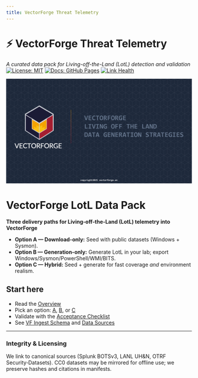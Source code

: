 ```yaml
---
title: VectorForge Threat Telemetry
---
```


# ⚡ VectorForge Threat Telemetry

_A curated data pack for Living-off-the-Land (LotL) detection and validation_
[![License: MIT](https://img.shields.io/badge/license-MIT-green.svg)](../LICENSE)
[![Docs: GitHub Pages](https://img.shields.io/badge/docs-GitHub%20Pages-blue.svg)](https://vectorforgeai.github.io/vectorforge-threat-telemetry/)
[![Link Health](https://img.shields.io/github/actions/workflow/status/VectorForgeAI/vectorforge-threat-telemetry/link-check.yml?label=link%20health)](https://github.com/VectorForgeAI/vectorforge-threat-telemetry/actions/workflows/link-check.yml)


![VectorForge LotL Data Pack](../assets/cover.png)

# VectorForge LotL Data Pack

**Three delivery paths for Living‑off‑the‑Land (LotL) telemetry into VectorForge**

- **Option A — Download-only:** Seed with public datasets (Windows + Sysmon).
- **Option B — Generation-only:** Generate LotL in your lab; export Windows/Sysmon/PowerShell/WMI/BITS.
- **Option C — Hybrid:** Seed + generate for fast coverage *and* environment realism.

## Start here
- Read the [Overview](00-overview.md)
- Pick an option: [A](optionA-download-only.md), [B](optionB-generation-only.md), or [C](optionC-hybrid.md)
- Validate with the [Acceptance Checklist](acceptance-checklist.md)
- See [VF Ingest Schema](vf-schema.md) and [Data Sources](data-sources.md)

---

### Integrity & Licensing
We link to canonical sources (Splunk BOTSv3, LANL UH&N, OTRF Security‑Datasets). CC0 datasets may be mirrored for offline use; we preserve hashes and citations in manifests.
